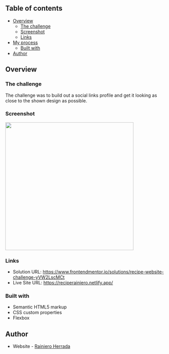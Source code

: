 ## Table of contents

- [Overview](#overview)
  - [The challenge](#the-challenge)
  - [Screenshot](#screenshot)
  - [Links](#links)
- [My process](#my-process)
  - [Built with](#built-with)
- [Author](#author)

## Overview

### The challenge

The challenge was to build out a social links profile and get it looking as close to the shown design as possible.

### Screenshot

<img src="images/screenshoot.png" width="400px">

### Links

- Solution URL: https://www.frontendmentor.io/solutions/recipe-website-challenge-yVW2LscMCt
- Live Site URL: https://reciperainiero.netlify.app/

### Built with

- Semantic HTML5 markup
- CSS custom properties
- Flexbox

## Author

- Website - [Rainiero Herrada](https://www.linkedin.com/in/rainieroherrada/)
